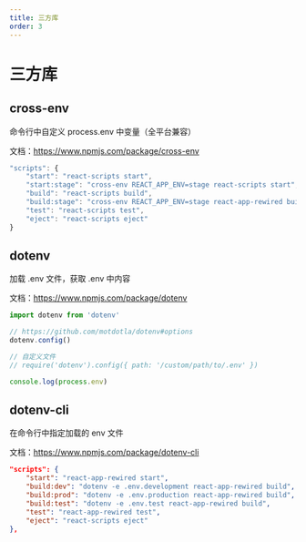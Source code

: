 ```yaml
---
title: 三方库
order: 3
---
```


# 三方库

## cross-env

命令行中自定义 process.env 中变量（全平台兼容）

文档：https://www.npmjs.com/package/cross-env



```javascript
"scripts": {
    "start": "react-scripts start",
    "start:stage": "cross-env REACT_APP_ENV=stage react-scripts start",
    "build": "react-scripts build",
    "build:stage": "cross-env REACT_APP_ENV=stage react-app-rewired build",
    "test": "react-scripts test",
    "eject": "react-scripts eject"
}
```



## dotenv

加载 .env 文件，获取 .env 中内容

文档：https://www.npmjs.com/package/dotenv

```javascript
import dotenv from 'dotenv'

// https://github.com/motdotla/dotenv#options
dotenv.config()

// 自定义文件
// require('dotenv').config({ path: '/custom/path/to/.env' })

console.log(process.env)
```

## dotenv-cli

在命令行中指定加载的 env 文件

文档：https://www.npmjs.com/package/dotenv-cli

```json
"scripts": {
    "start": "react-app-rewired start",
    "build:dev": "dotenv -e .env.development react-app-rewired build",
    "build:prod": "dotenv -e .env.production react-app-rewired build",
    "build:test": "dotenv -e .env.test react-app-rewired build",
    "test": "react-app-rewired test",
    "eject": "react-scripts eject"
},
```

